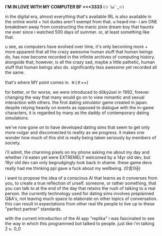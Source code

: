 
 **I’M IN LOVE WITH MY COMPUTER BF <<<3333** ꒰✩ ’ω`ૢ✩꒱


in the digital era, almost everything that's available IRL is also available in the online world + hot dudes aren't exempt from that. 
u heard me- i am ONE breakdown away from constructing the manic pixie dream boy that haunts me ever since i watched 500 days of summer. or, at least something like that. 

u see, as computers have evolved over time, it's only becoming more + more apparent that all the crazy awesome human stuff that human beings do, has now become recorded in the infinite archives of computing history. alongside that, however, is all the crazy sad, maybe a little pathetic, human stuff that human beings also do. significantly less awesome yet recorded all the same. 

that's where MY point comes in. ☆(＃××)

for better, or for worse, we were introduced to dōkyūsei in 1992, forever changing the way that many would go on to view romantic and sexual interaction with others. the first dating simulator game created in japan. despite relying heavily on events as opposed to dialogue with the in-game characters, it is regarded by many as the daddy of contemporary dating simulations. 

we've now gone on to have developed dating sims that seem to get only more vulgar and disconnected to reality as we progress. it makes one wonder how much of this shit is really being taken seriously by members of society. 

i'll admit, the charming pixels on my phone asking me about my day and whether i'd eaten yet were EXTREMELY welcomed by a 14yr old dev, but 19yr old dev can only begrudgingly look back in shame. these game devs really had me thinking ppl gave a fuck about my wellbeing. (ʘ言ʘ╬)

i want to propose the idea of a conscious AI that learns as it converses from you, to create a true reflection of urself. someone, or rather something, that you can talk to at the end of the day that retains the rush of talking to a real person. the currently technology used for dating sims involves preplanned Q&A's, not leaving much space to elaborate on other topics of conversation. this can result in expectations from other real life people to live up to these "perfect partner" standards. 

with the current introduction of the AI app "replika" i was fascinated to see the way in which this programmed bot talked to people. just like i'm talking 2 u. 0_0
